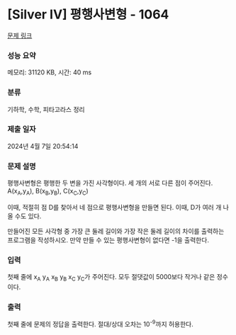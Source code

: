 # [Silver IV] 평행사변형 - 1064 

[문제 링크](https://www.acmicpc.net/problem/1064) 

### 성능 요약

메모리: 31120 KB, 시간: 40 ms

### 분류

기하학, 수학, 피타고라스 정리

### 제출 일자

2024년 4월 7일 20:54:14

### 문제 설명

<p>평행사변형은 평행한 두 변을 가진 사각형이다. 세 개의 서로 다른 점이 주어진다. A(x<sub>A</sub>,y<sub>A</sub>), B(x<sub>B</sub>,y<sub>B</sub>), C(x<sub>C</sub>,y<sub>C</sub>)</p>

<p>이때, 적절히 점 D를 찾아서 네 점으로 평행사변형을 만들면 된다. 이때, D가 여러 개 나올 수도 있다.</p>

<p>만들어진 모든 사각형 중 가장 큰 둘레 길이와 가장 작은 둘레 길이의 차이를 출력하는 프로그램을 작성하시오. 만약 만들 수 있는 평행사변형이 없다면 -1을 출력한다.</p>

### 입력 

 <p>첫째 줄에 x<sub>A</sub> y<sub>A</sub> x<sub>B</sub> y<sub>B</sub> x<sub>C</sub> y<sub>C</sub>가 주어진다. 모두 절댓값이 5000보다 작거나 같은 정수이다.</p>

### 출력 

 <p>첫째 줄에 문제의 정답을 출력한다. 절대/상대 오차는 10<sup>-9</sup>까지 허용한다.</p>

